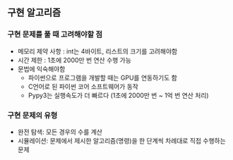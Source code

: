 ## 구현 알고리즘

### 구현 문제를 풀 때 고려해야할 점

- 메모리 제약 사항 : int는 4바이트, 리스트의 크기를 고려해야함
- 시간 제한 : 1초에 2000만 번 연산 수행 가능
- 문법에 익숙해야함
    - 파이썬으로 프로그램을 개발할 때는 GPU를 연동하기도 함
    - C언어로 된 파이썬 코어 소프트웨어가 동작
    - Pypy3는 실행속도가 더 빠르다 (1초에 2000만 번 ~ 1억 번 연산 처리)

### 구현 문제의 유형

- 완전 탐색: 모든 경우의 수를 계산
- 시뮬레이션: 문제에서 제시한 알고리즘(명령)을 한 단계씩 차례대로 직접 수행하는 문제
